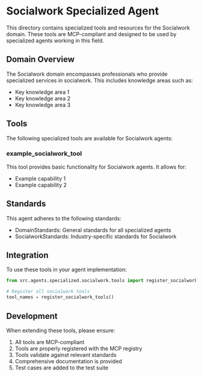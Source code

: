 # Socialwork Specialized Agent

This directory contains specialized tools and resources for the Socialwork domain. These tools are MCP-compliant and designed to be used by specialized agents working in this field.

## Domain Overview

The Socialwork domain encompasses professionals who provide specialized services in socialwork. This includes knowledge areas such as:

- Key knowledge area 1
- Key knowledge area 2
- Key knowledge area 3

## Tools

The following specialized tools are available for Socialwork agents:

### example_socialwork_tool

This tool provides basic functionality for Socialwork agents. It allows for:

- Example capability 1
- Example capability 2

## Standards

This agent adheres to the following standards:

- DomainStandards: General standards for all specialized agents
- SocialworkStandards: Industry-specific standards for Socialwork

## Integration

To use these tools in your agent implementation:

```python
from src.agents.specialized.socialwork.tools import register_socialwork_tools

# Register all socialwork tools
tool_names = register_socialwork_tools()
```

## Development

When extending these tools, please ensure:

1. All tools are MCP-compliant
2. Tools are properly registered with the MCP registry
3. Tools validate against relevant standards
4. Comprehensive documentation is provided
5. Test cases are added to the test suite
